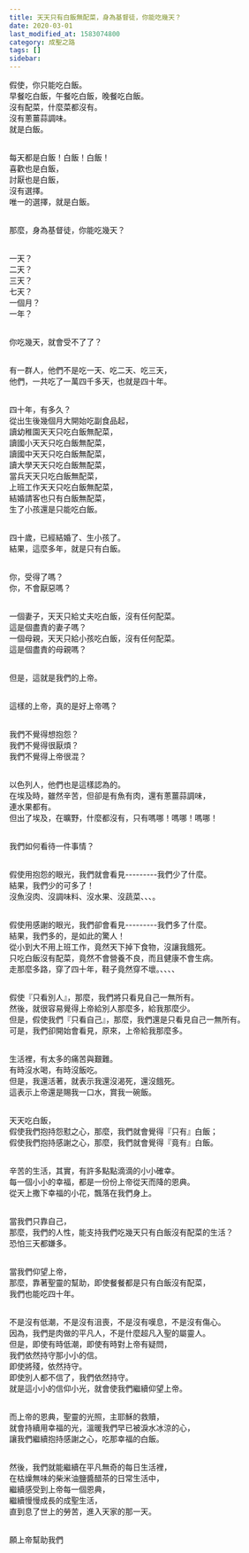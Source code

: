 ```yaml
---
title: 天天只有白飯無配菜，身為基督徒，你能吃幾天？
date: 2020-03-01
last_modified_at: 1583074800
category: 成聖之路
tags: []
sidebar: 
---
```


<p>假使，你只能吃白飯。<br/>
早餐吃白飯，午餐吃白飯，晚餐吃白飯。<br/>
沒有配菜，什麼菜都沒有。<br/>
沒有蔥薑蒜調味。<br/>
就是白飯。</p>
<p><br/>
每天都是白飯！白飯！白飯！<br/>
喜歡也是白飯，<br/>
討厭也是白飯，<br/>
沒有選擇。<br/>
唯一的選擇，就是白飯。</p>
<p><br/>
那麼，身為基督徒，你能吃幾天？</p>
<p><br/>
一天？<br/>
二天？<br/>
三天？<br/>
七天？<br/>
一個月？<br/>
一年？</p>
<p><br/>
你吃幾天，就會受不了了？</p>
<p><br/>
有一群人，他們不是吃一天、吃二天、吃三天，<br/>
他們，一共吃了一萬四千多天，也就是四十年。</p>
<p><br/>
四十年，有多久？<br/>
從出生後幾個月大開始吃副食品起，<br/>
讀幼稚園天天只吃白飯無配菜，<br/>
讀國小天天只吃白飯無配菜，<br/>
讀國中天天只吃白飯無配菜，<br/>
讀大學天天只吃白飯無配菜，<br/>
當兵天天只吃白飯無配菜，<br/>
上班工作天天只吃白飯無配菜，<br/>
結婚請客也只有白飯無配菜，<br/>
生了小孩還是只能吃白飯。</p>
<p><br/>
四十歲，已經結婚了、生小孩了。<br/>
結果，這麼多年，就是只有白飯。</p>
<p><br/>
你，受得了嗎？<br/>
你，不會厭惡嗎？</p>
<p><br/>
一個妻子，天天只給丈夫吃白飯，沒有任何配菜。<br/>
這是個盡責的妻子嗎？<br/>
一個母親，天天只給小孩吃白飯，沒有任何配菜。<br/>
這是個盡責的母親嗎？</p>
<p><br/>
但是，這就是我們的上帝。</p>
<p><br/>
這樣的上帝，真的是好上帝嗎？</p>
<p><br/>
我們不覺得想抱怨？<br/>
我們不覺得很厭煩？<br/>
我們不覺得上帝很混？</p>
<p><br/>
以色列人，他們也是這樣認為的。<br/>
在埃及時，雖然辛苦，但卻是有魚有肉，還有蔥薑蒜調味，<br/>
連水果都有。<br/>
但出了埃及，在曠野，什麼都沒有，只有嗎哪！嗎哪！嗎哪！</p>
<p><br/>
我們如何看待一件事情？</p>
<p><br/>
假使用抱怨的眼光，我們就會看見---------我們少了什麼。<br/>
結果，我們少的可多了！<br/>
沒魚沒肉、沒調味料、沒水果、沒蔬菜、、、。</p>
<p><br/>
假使用感謝的眼光，我們卻會看見---------我們多了什麼。<br/>
結果，我們多的，是如此的驚人！<br/>
從小到大不用上班工作，竟然天下掉下食物，沒讓我餓死。<br/>
只吃白飯沒有配菜，竟然不會營養不良，而且健康不會生病。<br/>
走那麼多路，穿了四十年，鞋子竟然穿不壞。、、、、</p>
<p><br/>
假使『只看別人』，那麼，我們將只看見自己一無所有。<br/>
然後，就很容易覺得上帝給別人那麼多，給我那麼少。<br/>
但是，假使我們『只看自己』，那麼，我們還是只看見自己一無所有。<br/>
可是，我們卻開始會看見，原來，上帝給我那麼多。</p>
<p><br/>
生活裡，有太多的痛苦與艱難。<br/>
有時沒水喝，有時沒飯吃。<br/>
但是，我還活著，就表示我還沒渴死，還沒餓死。<br/>
這表示上帝還是賜我一口水，賞我一碗飯。</p>
<p><br/>
天天吃白飯，<br/>
假使我們抱持怨懟之心，那麼，我們就會覺得『只有』白飯；<br/>
假使我們抱持感謝之心，那麼，我們就會覺得『竟有』白飯。</p>
<p><br/>
辛苦的生活，其實，有許多點點滴滴的小小確幸。<br/>
每一個小小的幸福，都是一份份上帝從天而降的恩典。<br/>
從天上撒下幸福的小花，飄落在我們身上。</p>
<p><br/>
當我們只靠自己，<br/>
那麼，我們的人性，能支持我們吃幾天只有白飯沒有配菜的生活？<br/>
恐怕三天都嫌多。</p>
<p><br/>
當我們仰望上帝，<br/>
那麼，靠著聖靈的幫助，即使餐餐都是只有白飯沒有配菜，<br/>
我們也能吃四十年。</p>
<p><br/>
不是沒有低潮，不是沒有沮喪，不是沒有嘆息，不是沒有傷心。<br/>
因為，我們是肉做的平凡人，不是什麼超凡入聖的屬靈人。<br/>
但是，即使有時低潮，即使有時對上帝有疑問，<br/>
我們依然持守那小小的信。<br/>
即使將殘，依然持守。<br/>
即使別人都不信了，我們依然持守。<br/>
就是這小小的信仰小光，就會使我們繼續仰望上帝。</p>
<p><br/>
而上帝的恩典，聖靈的光照，主耶穌的救贖，<br/>
就會持續用幸福的光，溫暖我們早已被淚水冰涼的心，<br/>
讓我們繼續抱持感謝之心，吃那幸福的白飯。</p>
<p><br/>
然後，我們就能繼續在平凡無奇的每日生活裡，<br/>
在枯燥無味的柴米油鹽醬醋茶的日常生活中，<br/>
繼續感受到上帝每一個恩典，<br/>
繼續慢慢成長的成聖生活，<br/>
直到息了世上的勞苦，進入天家的那一天。</p>
<p><br/>
願上帝幫助我們</p>
